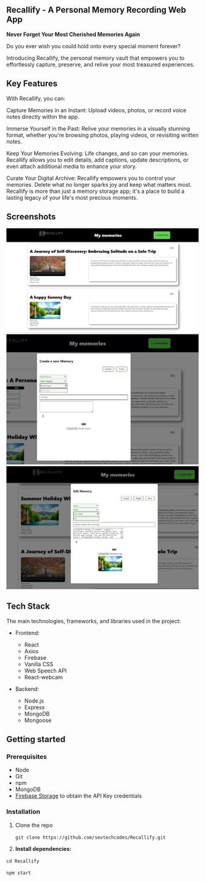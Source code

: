 ## Recallify - A Personal Memory Recording Web App

**Never Forget Your Most Cherished Memories Again**

Do you ever wish you could hold onto every special moment forever?

Introducing Recallify, the personal memory vault that empowers you to effortlessly capture, preserve, and relive your most treasured experiences.

## Key Features
With Recallify, you can:

Capture Memories in an Instant: Upload videos, photos, or record voice notes directly within the app.

Immerse Yourself in the Past: Relive your memories in a visually stunning format, whether you're browsing photos, playing videos, or revisiting written notes.

Keep Your Memories Evolving: Life changes, and so can your memories. Recallify allows you to edit details, add captions, update descriptions, or even attach additional media to enhance your story.

Curate Your Digital Archive: Recallify empowers you to control your memories. Delete what no longer sparks joy and keep what matters most.
Recallify is more than just a memory storage app; it's a place to build a lasting legacy of your life's most precious moments.


## Screenshots

<p align="center">
  <img src="images/image.png" />
  <img src="images/image-1.png" />
	<img src="images/image-2.png" />
</p>

## Tech Stack
The main technologies, frameworks, and libraries used in the project:
- Frontend:
	- React
	- Axios
	- Firebase
	- Vanilla CSS
	- Web Speech API
	- React-webcam

- Backend:
  - Node.js
  - Express
  - MongoDB
  - Mongoose 

## Getting started

### Prerequisites
- Node
- Git
- npm 
- MongoDB
- [Firebase Storage](https://firebase.google.com/) to obtain the API Key credentials

### Installation

1. Clone the repo

   ```git clone https://github.com/sevtechcodes/Recallify.git```

1. **Install dependencies:**

 ```cd Recallify```
	 
```npm start```


